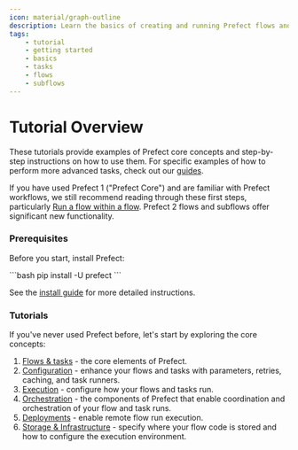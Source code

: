 ```yaml
---
icon: material/graph-outline
description: Learn the basics of creating and running Prefect flows and tasks.
tags:
    - tutorial
    - getting started
    - basics
    - tasks
    - flows
    - subflows
---
```

# Tutorial Overview

These tutorials provide examples of Prefect core concepts and step-by-step instructions on how to use them. For specific examples of how to perform more advanced tasks, check out our [guides](/guides/).

If you have used Prefect 1 ("Prefect Core") and are familiar with Prefect workflows, we still recommend reading through these first steps, particularly [Run a flow within a flow](/tutorials/first-steps/#run-a-flow-within-a-flow). Prefect 2 flows and subflows offer significant new functionality.

### Prerequisites

Before you start, install Prefect:

<div class="terminal">
```bash
pip install -U prefect
```
</div>

See the [install guide](/getting-started/installation/) for more detailed instructions.

### Tutorials
If you've never used Prefect before, let's start by exploring the core concepts:

1. [Flows & tasks](/tutorial/first-steps/) - the core elements of Prefect.
2. [Configuration](/tutorial/flow-task-config/) - enhance your flows and tasks with parameters, retries, caching, and task runners.
3. [Execution](/tutorial/execution/) - configure how your flows and tasks run.
4. [Orchestration](/tutorial/orchestration/) - the components of Prefect that enable coordination and orchestration of your flow and task runs.
5. [Deployments](/tutorial/deployments/) - enable remote flow run execution.
6. [Storage & Infrastructure](/tutorial/storage/) - specify where your flow code is stored and how to configure the execution environment.